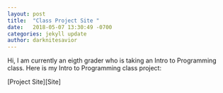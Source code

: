 ```yaml
---
layout: post
title:  "Class Project Site "
date:   2018-05-07 13:30:49 -0700
categories: jekyll update
author: darknitesavior
---
```


Hi, I am currently an eigth grader who is taking an Intro to Programming class. Here is my Intro to Programming class project: 



[Project Site][Site]

[url]: /webiste/ 